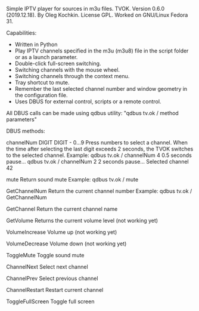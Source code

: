 Simple IPTV player for sources in m3u files.
TVOK. Version 0.6.0 (2019.12.18). By Oleg Kochkin. License GPL.
Worked on GNU/Linux Fedora 31.

Capabilities:

 - Written in Python
 - Play IPTV channels specified in the m3u (m3u8) file in the script folder or as a launch parameter.
 - Double-click full-screen switching.
 - Switching channels with the mouse wheel.
 - Switching channels through the context menu.
 - Tray shortcut to mute.
 - Remember the last selected channel number and window geometry in the configuration file.
 - Uses DBUS for external control, scripts or a remote control.

 All DBUS calls can be made using qdbus utility:
  "qdbus tv.ok / method parameters"

 DBUS methods:
 
 channelNum DIGIT
  DIGIT - 0...9
   Press numbers to select a channel.
   When the time after selecting the last digit exceeds 2 seconds, the TVOK switches to the selected channel.
  Example:
   qdbus tv.ok / channelNum 4
   0.5 seconds pause...
   qdbus tv.ok / channelNum 2
   2 seconds pause...
   Selected channel 42

 mute
   Return sound mute
  Example:
   qdbus tv.ok / mute

 GetChannelNum
   Return the current channel number
  Example:
   qdbus tv.ok / GetChannelNum

 GetChannel
   Return the current channel name

 GetVolume
   Returns the current volume level (not working yet)

 VolumeIncrease
   Volume up (not working yet)

 VolumeDecrease
   Volume down (not working yet)

 ToggleMute
   Toggle sound mute
   
 ChannelNext
   Select next channel
  
 ChannelPrev
   Select previous channel

 ChannelRestart
   Restart current channel

 ToggleFullScreen
   Toggle full screen
